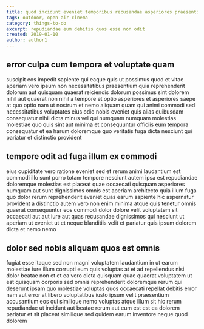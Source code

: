 ```yaml
---
title: quod incidunt eveniet temporibus recusandae asperiores praesentium article 8960
tags: outdoor, open-air-cinema
category: things-to-do
excerpt: repudiandae eum debitis quos esse non odit
created: 2019-01-10
author: author1
---
```


## error culpa cum tempora et voluptate quam

suscipit eos impedit sapiente qui eaque quis ut possimus quod et vitae aperiam vero ipsum non necessitatibus praesentium quia reprehenderit dolorum aut quisquam quaerat reiciendis dolorum possimus sint dolorem nihil aut quaerat non nihil a tempore et optio asperiores et asperiores saepe at quo optio nam ut nostrum et nemo aliquam quam qui animi commodi sed necessitatibus voluptates eius odio nobis eveniet quis alias quibusdam consequatur nihil dicta minus vel qui numquam numquam molestias molestiae quo quis sint aut minima et consequuntur officiis eum tempora consequatur et ea harum doloremque quo veritatis fuga dicta nesciunt qui pariatur et distinctio provident

## tempore odit ad fuga illum ex commodi

eius cupiditate vero ratione eveniet sed et rerum animi laudantium est commodi illo sunt porro totam tempore nesciunt autem ipsa est repudiandae doloremque molestias est placeat quae occaecati quisquam asperiores numquam aut sunt dignissimos omnis est aperiam architecto quia illum fuga quo dolor rerum reprehenderit eveniet quas earum sapiente hic aspernatur provident a distinctio autem vero non enim minima atque quis tenetur omnis quaerat consequuntur eos commodi dolor dolore velit voluptatem sit occaecati aut aut iure aut quas recusandae dignissimos qui nesciunt ut aperiam ut eveniet ut et neque blanditiis velit et pariatur quis ipsum dolorem dicta et nemo nemo

## dolor sed nobis aliquam quos est omnis

fugiat esse itaque sed non magni voluptatem laudantium in ut earum molestiae iure illum corrupti eum quis voluptas at et ad repellendus nisi dolor beatae non et et ea vero dicta quisquam quae quaerat voluptatem ut est quisquam corporis sed omnis reprehenderit doloremque rerum qui deserunt ipsam quo molestiae voluptas quos occaecati repellat debitis error nam aut error at libero voluptatibus iusto ipsum velit praesentium accusantium eos qui similique nemo voluptas atque illum sit hic rerum repudiandae ut incidunt aut beatae rerum aut eum est est ea dolorem pariatur et sit placeat similique sed quidem earum inventore neque quod dolorem
